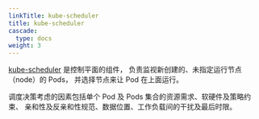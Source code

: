 ```yaml
---
linkTitle: kube-scheduler
title: kube-scheduler
cascade:
  type: docs
weight: 3
---
```


[kube-scheduler](https://kubernetes.io/zh-cn/docs/concepts/architecture/#kube-scheduler) 是控制平面的组件，
负责监视新创建的、未指定运行节点（node）的 Pods， 并选择节点来让 Pod 在上面运行。

调度决策考虑的因素包括单个 Pod 及 Pods 集合的资源需求、软硬件及策略约束、 亲和性及反亲和性规范、数据位置、工作负载间的干扰及最后时限。
